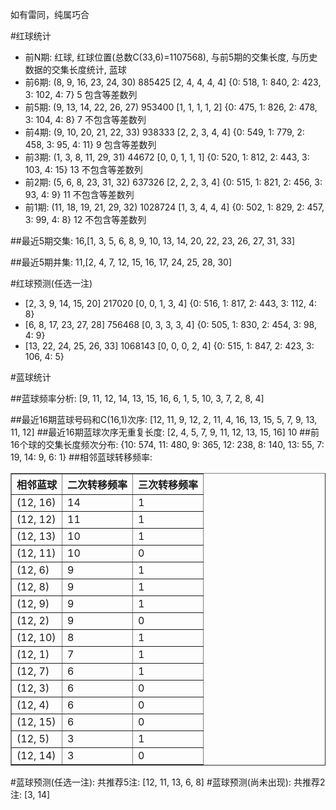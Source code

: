 <!-- 
.. title: 双色球2015152期(2015-12-27)数据分析报告
.. slug: slott-2015152-2015-12-27-report
.. date: 2015-12-28 08:00:00 UTC+08:00
.. tags: Lottery
.. link: 
.. description: 
.. type: text
-->

如有雷同，纯属巧合

<!-- TEASER_END-->

#红球统计

- 前N期: 红球, 红球位置(总数C(33,6)=1107568), 与前5期的交集长度, 与历史数据的交集长度统计, 蓝球
- 前6期: (8, 9, 16, 23, 24, 30) 885425 [2, 4, 4, 4, 4] {0: 518, 1: 840, 2: 423, 3: 102, 4: 7} 5 包含等差数列
- 前5期: (9, 13, 14, 22, 26, 27) 953400 [1, 1, 1, 1, 2] {0: 475, 1: 826, 2: 478, 3: 104, 4: 8} 7 不包含等差数列
- 前4期: (9, 10, 20, 21, 22, 33) 938333 [2, 2, 3, 4, 4] {0: 549, 1: 779, 2: 458, 3: 95, 4: 11} 9 包含等差数列
- 前3期: (1, 3, 8, 11, 29, 31) 44672 [0, 0, 1, 1, 1] {0: 520, 1: 812, 2: 443, 3: 103, 4: 15} 13 不包含等差数列
- 前2期: (5, 6, 8, 23, 31, 32) 637326 [2, 2, 2, 3, 4] {0: 515, 1: 821, 2: 456, 3: 93, 4: 9} 11 不包含等差数列
- 前1期: (11, 18, 19, 21, 29, 32) 1028724 [1, 3, 4, 4, 4] {0: 502, 1: 829, 2: 457, 3: 99, 4: 8} 12 不包含等差数列

##最近5期交集:
16,[1, 3, 5, 6, 8, 9, 10, 13, 14, 20, 22, 23, 26, 27, 31, 33]

##最近5期并集:
11,[2, 4, 7, 12, 15, 16, 17, 24, 25, 28, 30]

#红球预测(任选一注)

- [2, 3, 9, 14, 15, 20] 217020 [0, 0, 1, 3, 4] {0: 516, 1: 817, 2: 443, 3: 112, 4: 8}
- [6, 8, 17, 23, 27, 28] 756468 [0, 3, 3, 3, 4] {0: 505, 1: 830, 2: 454, 3: 98, 4: 9}
- [13, 22, 24, 25, 26, 33] 1068143 [0, 0, 0, 2, 4] {0: 515, 1: 847, 2: 423, 3: 106, 4: 5}

#蓝球统计

##蓝球频率分析:
[9, 11, 12, 14, 13, 15, 16, 6, 1, 5, 10, 3, 7, 2, 8, 4]

##最近16期蓝球号码和C(16,1)次序:
 [12, 11, 9, 12, 2, 11, 4, 16, 13, 15, 5, 7, 9, 13, 11, 12]
##最近16期蓝球次序无重复长度:
 [2, 4, 5, 7, 9, 11, 12, 13, 15, 16] 10
##前16个球的交集长度频次分布:
{10: 574, 11: 480, 9: 365, 12: 238, 8: 140, 13: 55, 7: 19, 14: 9, 6: 1}
##相邻蓝球转移频率:
 <table border="1" class="table table-striped dataframe">
  <thead>
    <tr style="text-align: right;">
      <th>相邻蓝球</th>
      <th>二次转移频率</th>
      <th>三次转移频率</th>
    </tr>
  </thead>
  <tbody>
    <tr>
      <td>(12, 16)</td>
      <td>14</td>
      <td>1</td>
    </tr>
    <tr>
      <td>(12, 12)</td>
      <td>11</td>
      <td>1</td>
    </tr>
    <tr>
      <td>(12, 13)</td>
      <td>10</td>
      <td>1</td>
    </tr>
    <tr>
      <td>(12, 11)</td>
      <td>10</td>
      <td>0</td>
    </tr>
    <tr>
      <td>(12, 6)</td>
      <td>9</td>
      <td>1</td>
    </tr>
    <tr>
      <td>(12, 8)</td>
      <td>9</td>
      <td>1</td>
    </tr>
    <tr>
      <td>(12, 9)</td>
      <td>9</td>
      <td>1</td>
    </tr>
    <tr>
      <td>(12, 2)</td>
      <td>9</td>
      <td>0</td>
    </tr>
    <tr>
      <td>(12, 10)</td>
      <td>8</td>
      <td>1</td>
    </tr>
    <tr>
      <td>(12, 1)</td>
      <td>7</td>
      <td>1</td>
    </tr>
    <tr>
      <td>(12, 7)</td>
      <td>6</td>
      <td>1</td>
    </tr>
    <tr>
      <td>(12, 3)</td>
      <td>6</td>
      <td>0</td>
    </tr>
    <tr>
      <td>(12, 4)</td>
      <td>6</td>
      <td>0</td>
    </tr>
    <tr>
      <td>(12, 15)</td>
      <td>6</td>
      <td>0</td>
    </tr>
    <tr>
      <td>(12, 5)</td>
      <td>3</td>
      <td>1</td>
    </tr>
    <tr>
      <td>(12, 14)</td>
      <td>3</td>
      <td>0</td>
    </tr>
  </tbody>
</table>
#蓝球预测(任选一注):
共推荐5注: [12, 11, 13, 6, 8]
#蓝球预测(尚未出现):
共推荐2注: [3, 14]

